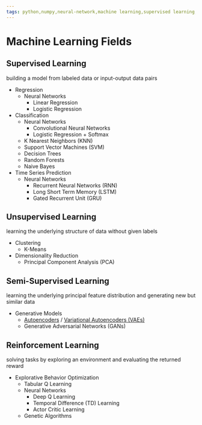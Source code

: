 ```yaml
---
tags: python,numpy,neural-network,machine learning,supervised learning,unsupervised learning,reinforcement learning,regression,classification,clustering,dimensionality reduction
---
```

# Machine Learning Fields

## Supervised Learning

building a model from labeled data or input-output data pairs

- Regression
  - Neural Networks
    - Linear Regression
    - Logistic Regression
- Classification
  - Neural Networks
    - Convolutional Neural Networks
    - Logistic Regression + Softmax
  - K Nearest Neighbors (KNN)
  - Support Vector Machines (SVM)
  - Decision Trees
  - Random Forests
  - Naive Bayes
- Time Series Prediction
  - Neural Networks
    - Recurrent Neural Networks (RNN)
    - Long Short Term Memory (LSTM)
    - Gated Recurrent Unit (GRU)

## Unsupervised Learning

learning the underlying structure of data without given labels

- Clustering
  - K-Means
- Dimensionality Reduction
  - Principal Component Analysis (PCA)

## Semi-Supervised Learning

learning the underlying principal feature distribution and generating new but similar data

- Generative Models
  - [Autoencoders](autoencoder.html) / [Variational Autoencoders (VAEs)](variational_autoencoder.html)
  - Generative Adversarial Networks (GANs)

## Reinforcement Learning

solving tasks by exploring an environment and evaluating the returned reward

- Explorative Behavior Optimization
  - Tabular Q Learning
  - Neural Networks
    - Deep Q Learning
    - Temporal Difference (TD) Learning
    - Actor Critic Learning
  - Genetic Algorithms

